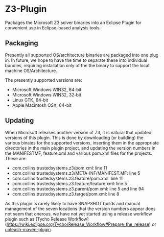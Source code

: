# Z3-Plugin

Packages the Microsoft Z3 solver binaries into an Eclipse Plugin for convenient
use in Eclipse-based analysis tools.

## Packaging

Presently all supported OS/architecture binaries are packaged into one plug in.
In future, we hope to have the time to separate these into individual bundles,
requiring installation only of the the binary to support the local machine
OS/Architecture.

The presently supported versions are:

- Microsoft Windows WIN32, 64-bit
- Microsoft Windows WIN32, 32-bit
- Linux GTK, 64-bit
- Apple Macintosh OSX, 64-bit

## Updating

When Microsoft releases another version of Z3, it is natural that updated
versions of this plugin.  This is done by downloading (or building) the various
binaies for the supported versions, inserting them in the appropriate
directories in the main plugin project, and updating the version numbers in the
MANIFESTMF, feature.xml and various pom.xml files for the projects.  These are:

- com.collins.trustedsystems.z3/pom.xml: line 11
- com.collins.trustedsystems.z3/META-INF/MANIFEST.MF: line 5
- com.collins.trustedsystems.z3.feature/pom.xml: line 11
- com.collins.trustedsystems.z3.feature/feature.xml: line 5
- com.collins.trustedsystems.z3.parent/pom.xml: line 5 and line 94
- com.collins.trustedsystems.z3.target/pom.xml: line 8

As this plugin is rarely likely to have SNAPSHOT builds and manual management
of the seven locations that the version numbers appear does not seem that
onerous, we have not yet started using a release workflow plugin such as
[Tycho Release Workflow]
(https://wiki.eclipse.org/Tycho/Release_Workflow#Prepare_the_release) or
[unleash-maven-plugin](https://github.com/shillner/unleash-maven-plugin).
